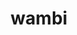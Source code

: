---
layout: dictionary_entry
title: wambi
parent: Common Words
last_modified_date: 2021-11-06

word: wambi
see_also:
  - chambiwambi
transcriptions:
  - ˈwambi
translations:
  - "chicken"
etymology:
  From Billzonian [chambiwambi](chambiwambi).
examples:
  - bzo: "Thu apri kalorise **wambi**?"
    eng: "Do you like to eat **chicken**?"
---